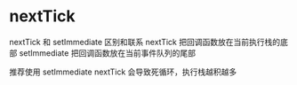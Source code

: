 # nextTick

nextTick 和 setImmediate 区别和联系
nextTick 把回调函数放在当前执行栈的底部
setImmediate 把回调函数放在当前事件队列的尾部

推荐使用 setImmediate
nextTick 会导致死循环，执行栈越积越多
